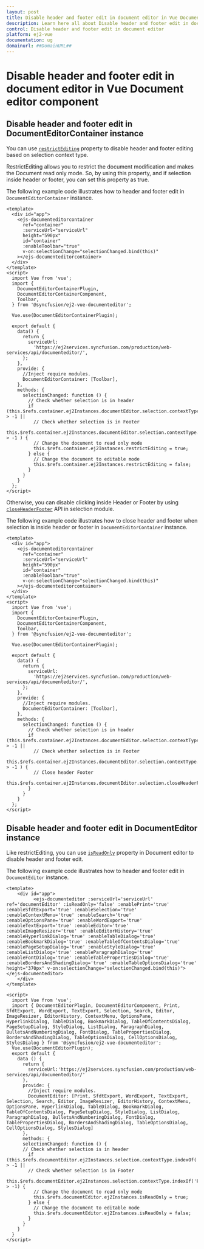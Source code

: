 ```yaml
---
layout: post
title: Disable header and footer edit in document editor in Vue Document editor component | Syncfusion
description: Learn here all about Disable header and footer edit in document editor in Syncfusion Vue Document editor component of Syncfusion Essential JS 2 and more.
control: Disable header and footer edit in document editor 
platform: ej2-vue
documentation: ug
domainurl: ##DomainURL##
---
```


# Disable header and footer edit in document editor in Vue Document editor component

## Disable header and footer edit in DocumentEditorContainer instance

You can use [`restrictEditing`](https://ej2.syncfusion.com/vue/documentation/api/document-editor-container/#restrictediting) property to disable header and footer editing based on selection context type.

RestrictEditing allows you to restrict the document modification and makes the Document read only mode. So, by using this property, and if selection inside header or footer, you can set this property as true.

The following example code illustrates how to header and footer edit in `DocumentEditorContainer` instance.

```
<template>
  <div id="app">
    <ejs-documenteditorcontainer
      ref="container"
      :serviceUrl="serviceUrl"
      height="590px"
      id="container"
      :enableToolbar="true"
      v-on:selectionChange="selectionChanged.bind(this)"
    ></ejs-documenteditorcontainer>
  </div>
</template>
<script>
  import Vue from 'vue';
  import {
    DocumentEditorContainerPlugin,
    DocumentEditorContainerComponent,
    Toolbar,
  } from '@syncfusion/ej2-vue-documenteditor';

  Vue.use(DocumentEditorContainerPlugin);

  export default {
    data() {
      return {
        serviceUrl:
          'https://ej2services.syncfusion.com/production/web-services/api/documenteditor/',
      };
    },
    provide: {
      //Inject require modules.
      DocumentEditorContainer: [Toolbar],
    },
    methods: {
      selectionChanged: function () {
        // Check whether selection is in header
        if (this.$refs.container.ej2Instances.documentEditor.selection.contextType.indexOf('Header') > -1 ||
          // Check whether selection is in Footer
          this.$refs.container.ej2Instances.documentEditor.selection.contextType.indexOf('Footer') > -1 ) {
          // Change the document to read only mode
          this.$refs.container.ej2Instances.restrictEditing = true;
        } else {
          // Change the document to editable mode
          this.$refs.container.ej2Instances.restrictEditing = false;
        }
      }
    }
  };
</script>
```

Otherwise, you can disable clicking inside Header or Footer by using [`closeHeaderFooter`](https://ej2.syncfusion.com/vue/documentation/api/document-editor/selection/#closeheaderfooter) API in selection module.

The following example code illustrates how to close header and footer when selection is inside header or footer in `DocumentEditorContainer` instance.

```
<template>
  <div id="app">
    <ejs-documenteditorcontainer
      ref="container"
      :serviceUrl="serviceUrl"
      height="590px"
      id="container"
      :enableToolbar="true"
      v-on:selectionChange="selectionChanged.bind(this)"
    ></ejs-documenteditorcontainer>
  </div>
</template>
<script>
  import Vue from 'vue';
  import {
    DocumentEditorContainerPlugin,
    DocumentEditorContainerComponent,
    Toolbar,
  } from '@syncfusion/ej2-vue-documenteditor';

  Vue.use(DocumentEditorContainerPlugin);

  export default {
    data() {
      return {
        serviceUrl:
          'https://ej2services.syncfusion.com/production/web-services/api/documenteditor/',
      };
    },
    provide: {
      //Inject require modules.
      DocumentEditorContainer: [Toolbar],
    },
    methods: {
      selectionChanged: function () {
        // Check whether selection is in header
        if (this.$refs.container.ej2Instances.documentEditor.selection.contextType.indexOf('Header') > -1 ||
          // Check whether selection is in Footer
          this.$refs.container.ej2Instances.documentEditor.selection.contextType.indexOf('Footer') > -1 ) {
          // Close header Footer
          this.$refs.container.ej2Instances.documentEditor.selection.closeHeaderFooter();
        }
      }
    }
  };
</script>
```

## Disable header and footer edit in DocumentEditor instance

Like restrictEditing, you can use [`isReadOnly`](https://ej2.syncfusion.com/vue/documentation/api/document-editor/#isreadonly) property in Document editor to disable header and footer edit.

The following example code illustrates how to header and footer edit in `DocumentEditor` instance.

```
<template>
    <div id="app">
          <ejs-documenteditor :serviceUrl='serviceUrl' ref='documentEditor' :isReadOnly='false' :enablePrint='true' :enableSfdtExport='true' :enableSelection='true' :enableContextMenu='true' :enableSearch='true' :enableOptionsPane='true' :enableWordExport='true' :enableTextExport='true' :enableEditor='true' :enableImageResizer='true' :enableEditorHistory='true' :enableHyperlinkDialog='true' :enableTableDialog='true' :enableBookmarkDialog='true' :enableTableOfContentsDialog='true' :enablePageSetupDialog='true' :enableStyleDialog='true' :enableListDialog='true' :enableParagraphDialog='true' :enableFontDialog='true' :enableTablePropertiesDialog='true' :enableBordersAndShadingDialog='true' :enableTableOptionsDialog='true' height="370px" v-on:selectionChange="selectionChanged.bind(this)"> </ejs-documenteditor>
    </div>
</template>

<script>
  import Vue from 'vue';
  import { DocumentEditorPlugin, DocumentEditorComponent, Print, SfdtExport, WordExport, TextExport, Selection, Search, Editor, ImageResizer, EditorHistory, ContextMenu, OptionsPane, HyperlinkDialog, TableDialog, BookmarkDialog, TableOfContentsDialog, PageSetupDialog, StyleDialog, ListDialog, ParagraphDialog, BulletsAndNumberingDialog, FontDialog, TablePropertiesDialog, BordersAndShadingDialog, TableOptionsDialog, CellOptionsDialog, StylesDialog } from '@syncfusion/ej2-vue-documenteditor';
  Vue.use(DocumentEditorPlugin);
  export default {
    data () {
      return {
        serviceUrl:'https://ej2services.syncfusion.com/production/web-services/api/documenteditor/'
      },
      provide: {
        //Inject require modules.
        DocumentEditor: [Print, SfdtExport, WordExport, TextExport, Selection, Search, Editor, ImageResizer, EditorHistory, ContextMenu, OptionsPane, HyperlinkDialog, TableDialog, BookmarkDialog, TableOfContentsDialog, PageSetupDialog, StyleDialog, ListDialog, ParagraphDialog, BulletsAndNumberingDialog, FontDialog, TablePropertiesDialog, BordersAndShadingDialog, TableOptionsDialog, CellOptionsDialog, StylesDialog]
      },
      methods: {
      selectionChanged: function () {
      // Check whether selection is in header
        if (this.$refs.documentEditor.ej2Instances.selection.contextType.indexOf('Header') > -1 ||
        // Check whether selection is in Footer
        this.$refs.documentEditor.ej2Instances.selection.contextType.indexOf('Footer') > -1) {
          // Change the document to read only mode
          this.$refs.documentEditor.ej2Instances.isReadOnly = true;
        } else {
          // Change the document to editable mode
          this.$refs.documentEditor.ej2Instances.isReadOnly = false;
        }
      }
    }
  }
</script>
```
